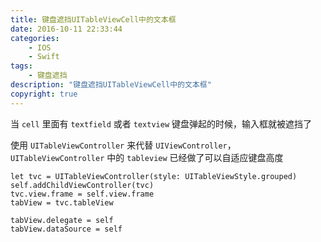 ```yaml
---
title: 键盘遮挡UITableViewCell中的文本框
date: 2016-10-11 22:33:44
categories:
	- IOS
	- Swift
tags:
	- 键盘遮挡
description: "键盘遮挡UITableViewCell中的文本框"
copyright: true
---
```


当 `cell` 里面有 `textfield` 或者 `textview` 键盘弹起的时候，输入框就被遮挡了

使用 `UITableViewController` 来代替 `UIViewController`，`UITableViewController` 中的 `tableview` 已经做了可以自适应键盘高度

```
let tvc = UITableViewController(style: UITableViewStyle.grouped)
self.addChildViewController(tvc)
tvc.view.frame = self.view.frame
tabView = tvc.tableView

tabView.delegate = self
tabView.dataSource = self
```

